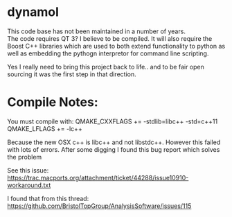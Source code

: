 # dynamol

This code base has not been maintained in a number of years.  
The code requires QT 3?  I believe to be compiled.
It will also require the Boost C++ libraries which are used to both extend functionality to python as well as embedding the pythogn interpretor for command line scripting.

Yes I really need to bring this project back to life.. and to be fair open sourcing it was the first step in that direction.


Compile Notes:
=============
You must compile with: 
QMAKE_CXXFLAGS += -stdlib=libc++ -std=c++11
QMAKE_LFLAGS += -lc++

Because the new OSX c++ is libc++ and not libstdc++.
However this failed with lots of errors.  After some digging I found this bug report which
solves the problem

See this issue: https://trac.macports.org/attachment/ticket/44288/issue10910-workaround.txt

I found that from this thread:
https://github.com/BristolTopGroup/AnalysisSoftware/issues/115

